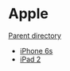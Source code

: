 # Apple
[Parent directory](../index.md)

* [iPhone 6s](./iPhone6s/index.md)
* [iPad 2](./iPad2/index.md)
